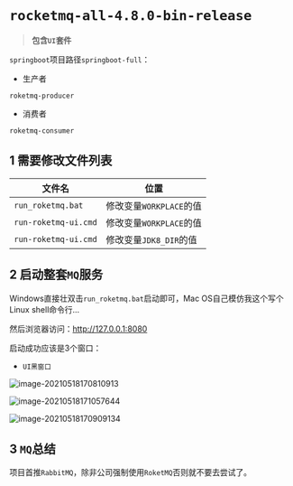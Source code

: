 # `rocketmq-all-4.8.0-bin-release`

> **包含`UI`套件**

`springboot`项目路径`springboot-full`：

- 生产者

`roketmq-producer`

- 消费者

`roketmq-consumer`



## 1 需要修改文件列表

| 文件名               | 位置                    |
| -------------------- | ----------------------- |
| `run_roketmq.bat`    | 修改变量`WORKPLACE`的值 |
| `run-roketmq-ui.cmd` | 修改变量`WORKPLACE`的值 |
| `run-roketmq-ui.cmd` | 修改变量`JDK8_DIR`的值  |



## 2 启动整套`MQ`服务

Windows直接壮双击`run_roketmq.bat`启动即可，Mac OS自己模仿我这个写个Linux shell命令行...

然后浏览器访问：http://127.0.0.1:8080

启动成功应该是3个窗口：

- `UI黑窗口`

![image-20210518170810913](https://alphahub-test-bucket.oss-cn-shanghai.aliyuncs.com/image/image-20210518170810913.png)

![image-20210518171057644](https://alphahub-test-bucket.oss-cn-shanghai.aliyuncs.com/image/image-20210518171057644.png)

![image-20210518170909134](https://alphahub-test-bucket.oss-cn-shanghai.aliyuncs.com/image/image-20210518170909134.png)

## 3 `MQ`总结

项目首推`RabbitMQ`，除非公司强制使用`RoketMQ`否则就不要去尝试了。

